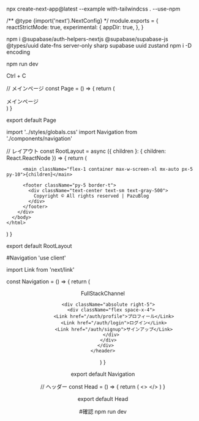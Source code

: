 npx create-next-app@latest --example with-tailwindcss . --use-npm

/** @type {import('next').NextConfig} */
module.exports = {
  reactStrictMode: true,
  experimental: {
    appDir: true,
  },
}

npm i @supabase/auth-helpers-nextjs @supabase/supabase-js @types/uuid date-fns server-only sharp supabase uuid zustand
npm i -D encoding

npm run dev

Ctrl + C

// メインページ
const Page = () => {
  return (
    <div className="h-full">
      <div>メインページ</div>
    </div>
  )
}

export default Page


import '../styles/globals.css'
import Navigation from './components/navigation'

// レイアウト
const RootLayout = async ({ children }: { children: React.ReactNode }) => {
  return (
    <html>
      <body>
        <div className="flex flex-col min-h-screen">
          <Navigation />

          <main className="flex-1 container max-w-screen-xl mx-auto px-5 py-10">{children}</main>

          <footer className="py-5 border-t">
            <div className="text-center text-sm text-gray-500">
              Copyright © All rights reserved | PazuBlog
            </div>
          </footer>
        </div>
      </body>
    </html>
  )
}

export default RootLayout

#Navigation
'use client'

import Link from 'next/link'


const Navigation = () => {
  return (
    <header className="border-b py-5">
      <div className="container max-w-screen-xl mx-auto relative flex justify-center items-center">
        <Link href="/" className=" font-bold text-xl cursor-pointer">
          FullStackChannel
        </Link>

        <div className="absolute right-5">
          <div className="flex space-x-4">
            <Link href="/auth/profile">プロフィール</Link>
            <Link href="/auth/login">ログイン</Link>
            <Link href="/auth/signup">サインアップ</Link>
          </div>
        </div>
      </div>
    </header>
  )
}

export default Navigation


// ヘッダー
const Head = () => {
  return (
    <>
      <title>Blog</title>
      <meta content="width=device-width, initial-scale=1" name="viewport" />
      <meta name="description" content="Next.js Supabase Blog" />
      <link rel="icon" href="/favicon.ico" />
    </>
  )
}

export default Head

#確認
npm run dev
